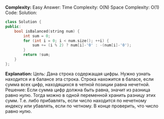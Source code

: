 **Complexity:** Easy
Answer:
	Time Complexity: O(N)
	Space Complexity: O(1)
Code:
Solution:
```cpp
class Solution {
public:
	bool isBalanced(string num) {
		int sum = 0;
		for (int i = 0; i < num.size(); ++i) {
			sum += (i % 2) ? num[i]-'0' : -(num[i]-'0');
		}
		return !sum;
	}
};
```
**Explanation:**
	Цель: Дана строка содержащая цифры. Нужно узнать находится и в балансе эта строка. Строка нахожится в баласе, если сумма всех цифр, находящихся в четной позиции равна нечетной.
	Решение: Если сумма цифр должна быть равна, значит из разница равно нулю. Тогда можно в одной переменной хранить разницу этих сумм. Т.е. либо прибавлять, если число находится по нечетному индексу или убавлять, если по четному. В конце проверить, что число равно нулю.